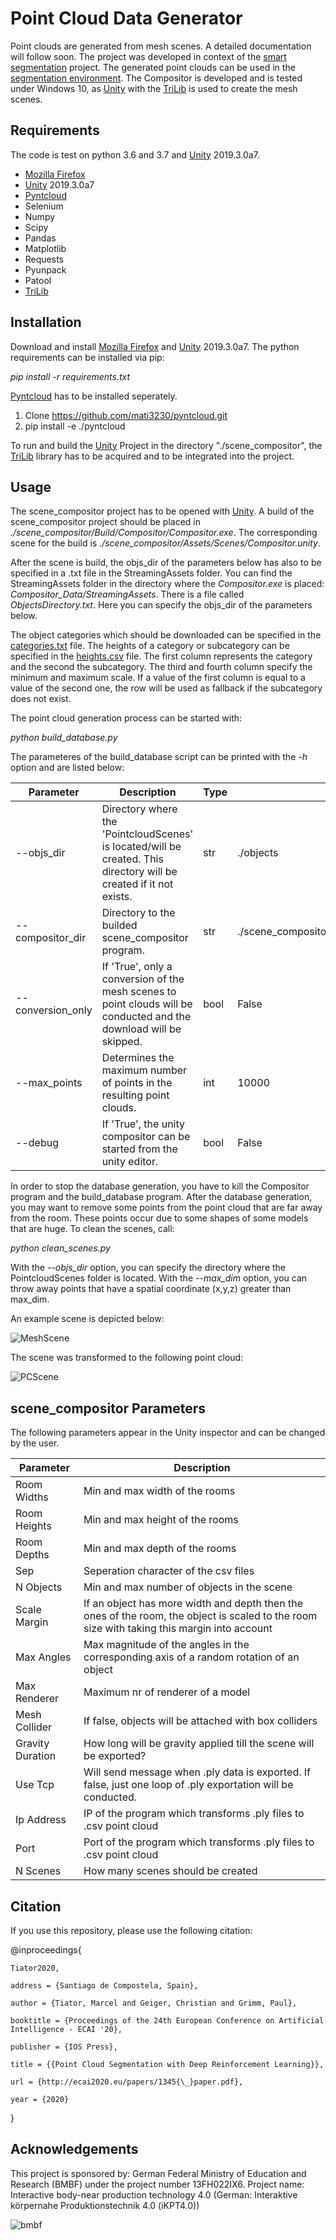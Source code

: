 # Point Cloud Data Generator

Point clouds are generated from mesh scenes. A detailed documentation will follow soon. 
The project was developed in context of the [smart segmentation](https://github.com/mati3230/smartsegmentation) project. 
The generated point clouds can be used in the [segmentation environment](https://github.com/mati3230/segmentation). The Compositor is developed and is tested under Windows 10, as [Unity](https://unity.com/) with the [TriLib](https://assetstore.unity.com/packages/tools/modeling/trilib-model-loader-package-91777) is used to create the mesh scenes. 

## Requirements

The code is test on python 3.6 and 3.7 and [Unity](https://unity.com/) 2019.3.0a7. 

* [Mozilla Firefox](https://www.mozilla.org/de/exp/firefox/new/)
* [Unity](https://unity.com/) 2019.3.0a7
* [Pyntcloud](https://github.com/mati3230/pyntcloud)
* Selenium
* Numpy
* Scipy
* Pandas
* Matplotlib
* Requests
* Pyunpack
* Patool
* [TriLib](https://assetstore.unity.com/packages/tools/modeling/trilib-model-loader-package-91777)

## Installation

Download and install [Mozilla Firefox](https://www.mozilla.org/de/exp/firefox/new/) and [Unity](https://unity.com/) 2019.3.0a7. 
The python requirements can be installed via pip: 

*pip install -r requirements.txt*

[Pyntcloud](https://github.com/mati3230/pyntcloud) has to be installed seperately.

1. Clone https://github.com/mati3230/pyntcloud.git
2. pip install -e ./pyntcloud

To run and build the [Unity](https://unity.com/) Project in the directory "./scene_compositor", the [TriLib](https://assetstore.unity.com/packages/tools/modeling/trilib-model-loader-package-91777) library has to be acquired and to be integrated into the project.

## Usage

The scene_compositor project has to be opened with [Unity](https://unity.com/). A build of the scene_compositor project should be placed in *./scene_compositor/Build/Compositor/Compositor.exe*. The corresponding scene for the build is *./scene_compositor/Assets/Scenes/Compositor.unity*. 

After the scene is build, the objs_dir of the parameters below has also to be specified in a .txt file in the StreamingAssets folder. You can find the StreamingAssets folder in the directory where the *Compositor.exe* is placed: *Compositor_Data/StreamingAssets*. There is a file called *ObjectsDirectory.txt*. Here you can specify the objs_dir of the parameters below. 

The object categories which should be downloaded can be specified in the [categories.txt](categories.txt) file. The heights of a category or subcategory can be specified in the [heights.csv](heights.csv) file. The first column represents the category and the second the subcategory. The third and fourth column specify the minimum and maximum scale. If a value of the first column is equal to a value of the second one, the row will be used as fallback if the subcategory does not exist. 

The point cloud generation process can be started with:

*python build_database.py*

The parameteres of the build_database script can be printed with the *-h* option and are listed below: 

|Parameter|Description|Type|Default|
|-|-|-|-|
| --objs_dir | Directory where the 'PointcloudScenes' is located/will be created. This directory will be created if it not exists.  | str | ./objects |
| --compositor_dir | Directory to the builded scene_compositor program. | str | ./scene_compositor/Build/Compositor/Compositor.exe |
| --conversion_only | If 'True', only a conversion of the mesh scenes to point clouds will be conducted and the download will be skipped. | bool | False |
| --max_points | Determines the maximum number of points in the resulting point clouds. | int | 10000 |
| --debug | If 'True', the unity compositor can be started from the unity editor. | bool | False |

In order to stop the database generation, you have to kill the Compositor program and the build_database program. 
After the database generation, you may want to remove some points from the point cloud that are far away from the room. These points occur due to some shapes of some models that are huge. To clean the scenes, call: 

*python clean_scenes.py*

With the *--objs_dir* option, you can specify the directory where the PointcloudScenes folder is located. With the *--max_dim* option, you can throw away points that have a spatial coordinate (x,y,z) greater than max_dim. 

An example scene is depicted below: 

![MeshScene](figures/mesh_scene.JPG)

The scene was transformed to the following point cloud: 

![PCScene](figures/pc_scene.JPG)

## scene_compositor Parameters

The following parameters appear in the Unity inspector and can be changed by the user. 

|Parameter|Description|
| - | - |
| Room Widths | Min and max width of the rooms |
| Room Heights | Min and max height of the rooms |
| Room Depths | Min and max depth of the rooms |
| Sep | Seperation character of the csv files |
| N Objects | Min and max number of objects in the scene |
| Scale Margin | If an object has more width and depth then the ones of the room, the object is scaled to the room size with taking this margin into account |
| Max Angles | Max magnitude of the angles in the corresponding axis of a random rotation of an object |
| Max Renderer | Maximum nr of renderer of a model |
| Mesh Collider | If false, objects will be attached with box colliders |
| Gravity Duration | How long will be gravity applied till the scene will be exported? |
| Use Tcp | Will send message when .ply data is exported. If false, just one loop of .ply exportation will be conducted. |
| Ip Address | IP of the program which transforms .ply files to .csv point cloud |
| Port | Port of the program which transforms .ply files to .csv point cloud |
| N Scenes | How many scenes should be created |

## Citation

If you use this repository, please use the following citation:

@inproceedings{
	
	Tiator2020,

	address = {Santiago de Compostela, Spain},
	
	author = {Tiator, Marcel and Geiger, Christian and Grimm, Paul},
	
	booktitle = {Proceedings of the 24th European Conference on Artificial Intelligence - ECAI '20},
	
	publisher = {IOS Press},
	
	title = {{Point Cloud Segmentation with Deep Reinforcement Learning}},
	
	url = {http://ecai2020.eu/papers/1345{\_}paper.pdf},
	
	year = {2020}
	
}

## Acknowledgements

This project is sponsored by: German Federal Ministry of Education and Research (BMBF) under the project number 13FH022IX6. Project name: Interactive body-near production technology 4.0 (German: Interaktive körpernahe Produktionstechnik 4.0 (iKPT4.0))

![bmbf](figures/bmbflogo.jpg)
